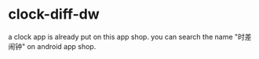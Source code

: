 # clock-diff-dw
a clock app is already put on this app shop. you can search the name "时差闹钟" on android app shop.
